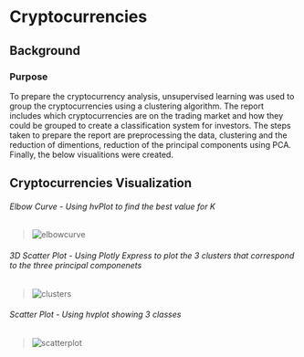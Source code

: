 # Cryptocurrencies

## Background

### Purpose

To prepare the cryptocurrency analysis, unsupervised learning was used to group the cryptocurrencies using a clustering algorithm. The report includes which cryptocurrencies are on the trading market and how they could be grouped to create a classification system for investors. The steps taken to prepare the report are preprocessing the data, clustering and the reduction of dimentions, reduction of the principal components using PCA. Finally, the below visualitions were created. 

## Cryptocurrencies Visualization

###### Elbow Curve - Using hvPlot to find the best value for K
> ![elbowcurve](https://user-images.githubusercontent.com/77405273/120933728-49d26100-c6b0-11eb-87da-331090f62fcc.png)

###### 3D Scatter Plot - Using Plotly Express to plot the 3 clusters that correspond to the three principal componenets
> ![clusters](https://user-images.githubusercontent.com/77405273/120933730-4b038e00-c6b0-11eb-821f-3d96afca8873.png)

###### Scatter Plot - Using hvplot showing 3 classes
> ![scatterplot](https://user-images.githubusercontent.com/77405273/120933729-4a6af780-c6b0-11eb-8477-90f332de8c2b.png)

